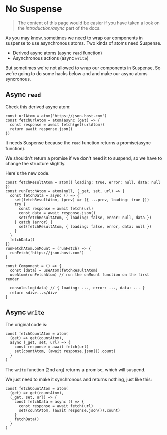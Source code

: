 # No Suspense

> The content of this page would be easier if you have taken a look on the _introduction/async_ part of the docs.

As you may know, sometimes we need to wrap our components in suspense to use asynchronous atoms. Two kinds of atoms need Suspense.

- Derived async atoms (async `read` function)
- Asynchronous actions (async `write`)

But sometimes we're not allowed to wrap our components in Suspense, So we're going to do some hacks below and and make our async atoms syncronous.

## Async `read`

Check this derived async atom:

```tsx
const urlAtom = atom('https://json.host.com')
const fetchUrlAtom = atom(async (get) => {
  const response = await fetch(get(urlAtom))
  return await response.json()
})
```

It needs Suspense because the `read` function returns a promise(async function).

We shouldn't return a promise if we don't need it to suspend, so we have to change the structure slightly.

Here's the new code.

```tsx
const fetchResultAtom = atom({ loading: true, error: null, data: null })
const runFetchAtom = atom(null, (_get, set, url) => {
  const fetchData = async () => {
    set(fetchResultAtom, (prev) => ({ ...prev, loading: true }))
    try {
      const response = await fetch(url)
      const data = await response.json()
      set(fetchResultAtom, { loading: false, error: null, data })
    } catch (error) {
      set(fetchResultAtom, { loading: false, error, data: null })
    }
  }
  fetchData()
})
runFetchAtom.onMount = (runFetch) => {
  runFetch('https://json.host.com')
}

const Component = () => {
  const [data] = useAtom(fetchResultAtom)
  useAtom(runFetchAtom) // run the onMount function on the first render

  console.log(data) // { loading: ..., error: ..., data: ... }
  return <div>...</div>
}
```

## Async `write`

The original code is:

```tsx
const fetchCountAtom = atom(
  (get) => get(countAtom),
  async (_get, set, url) => {
    const response = await fetch(url)
    set(countAtom, (await response.json()).count)
  }
)
```

The `write` function (2nd arg) returns a promise, which will suspend.

We just need to make it synchronous and returns nothing, just like this:

```tsx
const fetchCountAtom = atom(
  (get) => get(countAtom),
  (_get, set, url) => {
    const fetchData = async () => {
      const response = await fetch(url)
      set(countAtom, (await response.json()).count)
    }
    fetchData()
  }
)
```
